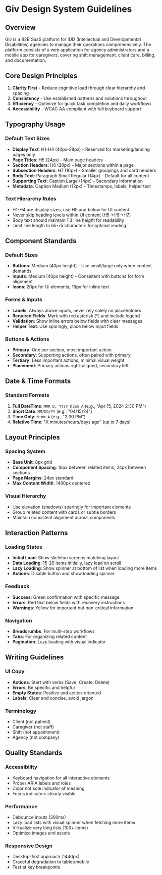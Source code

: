 # Giv Design System Guidelines

## Overview
Giv is a B2B SaaS platform for IDD (Intellectual and Developmental Disabilities) agencies to manage their operations comprehensively. The platform consists of a web application for agency administrators and a mobile app for caregivers, covering shift management, client care, billing, and documentation.

## Core Design Principles

1. **Clarity First** - Reduce cognitive load through clear hierarchy and spacing
2. **Consistency** - Use established patterns and solutions throughout
3. **Efficiency** - Optimize for quick task completion and daily workflows
4. **Accessibility** - WCAG AA compliant with full keyboard support

## Typography Usage

### Default Text Sizes
- **Display Text**: H1-H4 (40px-28px) - Reserved for marketing/landing pages only
- **Page Titles**: H5 (24px) - Main page headers
- **Section Headers**: H6 (20px) - Major sections within a page
- **Subsection Headers**: H7 (16px) - Smaller groupings and card headers
- **Body Text**: Paragraph Small Regular (14px) - Default for all content
- **Supporting Text**: Caption Large (14px) - Secondary information
- **Metadata**: Caption Medium (12px) - Timestamps, labels, helper text

### Text Hierarchy Rules
- H1-H4 are display sizes, use H5 and below for UI content
- Never skip heading levels within UI content (H5→H6→H7)
- Body text should maintain 1.3 line height for readability
- Limit line length to 65-75 characters for optimal reading

## Component Standards

### Default Sizes
- **Buttons**: Medium (40px height) - Use small/large only when context demands
- **Inputs**: Medium (40px height) - Consistent with buttons for form alignment
- **Icons**: 20px for UI elements, 16px for inline text

### Forms & Inputs
- **Labels**: Always above inputs, never rely solely on placeholders
- **Required Fields**: Mark with red asterisk (*) and include legend
- **Validation**: Show inline errors below fields with clear messages
- **Helper Text**: Use sparingly, place below input fields

### Buttons & Actions
- **Primary**: One per section, most important action
- **Secondary**: Supporting actions, often paired with primary
- **Tertiary**: Less important actions, minimal visual weight
- **Placement**: Primary actions right-aligned, secondary left

## Date & Time Formats

### Standard Formats
1. **Full DateTime**: `MMM D, YYYY h:mm A` (e.g., "Apr 15, 2024 2:30 PM")
2. **Short Date**: `MM/DD/YY` (e.g., "04/15/24")
3. **Time Only**: `h:mm A` (e.g., "2:30 PM")
4. **Relative Time**: "X minutes/hours/days ago" (up to 7 days)

## Layout Principles

### Spacing System
- **Base Unit**: 8px grid
- **Component Spacing**: 16px between related items, 24px between sections
- **Page Margins**: 24px standard
- **Max Content Width**: 1400px centered

### Visual Hierarchy
- Use elevation (shadows) sparingly for important elements
- Group related content with cards or subtle borders
- Maintain consistent alignment across components

## Interaction Patterns

### Loading States
- **Initial Load**: Show skeleton screens matching layout
- **Data Loading**: 15-20 items initially, lazy load on scroll
- **Lazy Loading**: Show spinner at bottom of list when loading more items
- **Actions**: Disable button and show loading spinner

### Feedback
- **Success**: Green confirmation with specific message
- **Errors**: Red text below fields with recovery instructions
- **Warnings**: Yellow for important but non-critical information

### Navigation
- **Breadcrumbs**: For multi-step workflows
- **Tabs**: For organizing related content
- **Pagination**: Lazy loading with visual indicator

## Writing Guidelines

### UI Copy
- **Actions**: Start with verbs (Save, Create, Delete)
- **Errors**: Be specific and helpful
- **Empty States**: Positive and action-oriented
- **Labels**: Clear and concise, avoid jargon

### Terminology
- Client (not patient)
- Caregiver (not staff)
- Shift (not appointment)
- Agency (not company)

## Quality Standards

### Accessibility
- Keyboard navigation for all interactive elements
- Proper ARIA labels and roles
- Color not sole indicator of meaning
- Focus indicators clearly visible

### Performance
- Debounce inputs (300ms)
- Lazy load lists with visual spinner when fetching more items
- Virtualize very long lists (100+ items)
- Optimize images and assets

### Responsive Design
- Desktop-first approach (1440px)
- Graceful degradation to tablet/mobile
- Test at key breakpoints